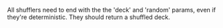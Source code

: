 All shufflers need to end with the the 'deck' and 'random' params, even if they're deterministic.  They should return a shuffled deck.